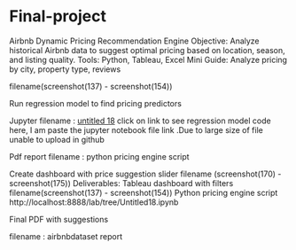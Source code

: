# Final-project

Airbnb Dynamic Pricing Recommendation Engine
Objective: Analyze historical Airbnb data to suggest optimal pricing based on location, season, and
listing quality.
Tools: Python, Tableau, Excel
Mini Guide:
Analyze pricing by city, property type, reviews

filename(screenshot(137) - screenshot(154))
 
Run regression model to find pricing predictors

Jupyter filename : [ untitled 18](http://localhost:8888/lab/tree/Untitled18.ipynb)   click on link to see regression model code
here, I am paste the jupyter notebook file link .Due to large size of file unable to upload in github

Pdf report filename : python pricing engine script

Create dashboard with price suggestion slider
filename (screenshot(170) - screenshot(175))
Deliverables:
Tableau dashboard with filters  filename(screenshot(137) - screenshot(154))
Python pricing engine script   http://localhost:8888/lab/tree/Untitled18.ipynb

Final PDF with suggestions

filename : airbnbdataset report
